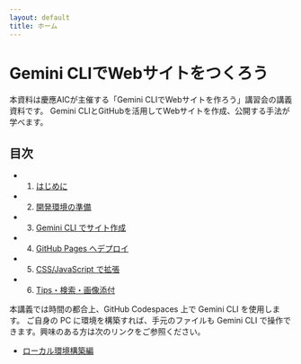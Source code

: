 ```yaml
---
layout: default
title: ホーム
---
```


# Gemini CLIでWebサイトをつくろう

本資料は慶應AICが主催する「Gemini CLIでWebサイトを作ろう」講習会の講義資料です。
Gemini CLIとGitHubを活用してWebサイトを作成、公開する手法が学べます。

## 目次

- 1. [はじめに](./01-introduction.md)
- 2. [開発環境の準備](./02-environment.md)
- 3. [Gemini CLI でサイト作成](./03-build-with-gemini.md)
- 4. [GitHub Pages へデプロイ](./04-deploy-github-pages.md)
- 5. [CSS/JavaScript で拡張](./05-style-and-js.md)
- 6. [Tips・検索・画像添付](./06-tips-and-tricks.md)

本講義では時間の都合上、GitHub Codespaces 上で Gemini CLI を使用します。
ご自身の PC に環境を構築すれば、手元のファイルも Gemini CLI で操作できます。興味のある方は次のリンクをご参照ください。
- [ローカル環境構築編](./local-setup.md)

